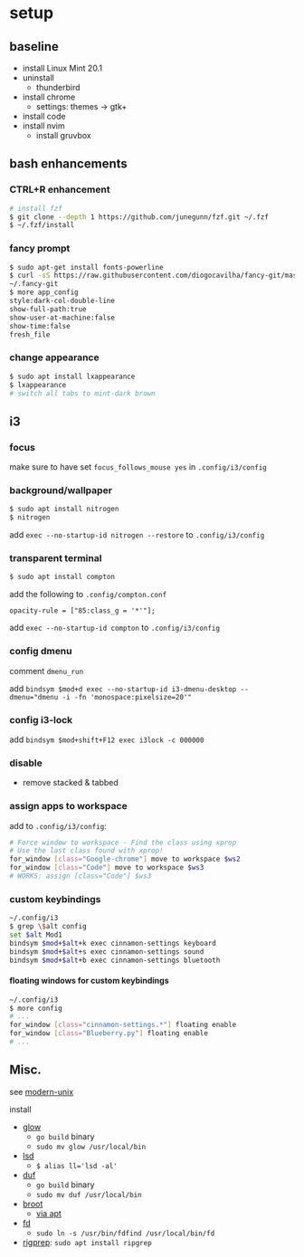 # setup

## baseline

- install Linux Mint 20.1
- uninstall 
  - thunderbird
- install chrome
  - settings: themes -> gtk+
- install code
- install nvim
  - install gruvbox

## bash enhancements

### CTRL+R enhancement

```bash
# install fzf
$ git clone --depth 1 https://github.com/junegunn/fzf.git ~/.fzf
$ ~/.fzf/install
```

### fancy prompt

```bash
$ sudo apt-get install fonts-powerline
$ curl -sS https://raw.githubusercontent.com/diogocavilha/fancy-git/master/install.sh | sh
~/.fancy-git
$ more app_config
style:dark-col-double-line
show-full-path:true
show-user-at-machine:false
show-time:false
fresh_file
```

### change appearance

```bash
$ sudo apt install lxappearance
$ lxappearance
# switch all tabs to mint-dark brown
```

## i3

### focus

make sure to have set `focus_follows_mouse yes` in `.config/i3/config`

### background/wallpaper

```bash
$ sudo apt install nitrogen
$ nitrogen
```

add `exec --no-startup-id nitrogen --restore` to `.config/i3/config`

### transparent terminal

```bash
$ sudo apt install compton
```

add the following to `.config/compton.conf`

`opacity-rule = ["85:class_g = '*'"];`

add `exec --no-startup-id compton` to `.config/i3/config`

### config dmenu

comment `dmenu_run`

add `bindsym $mod+d exec --no-startup-id i3-dmenu-desktop --dmenu="dmenu -i -fn 'monospace:pixelsize=20'"`

### config i3-lock

add `bindsym $mod+shift+F12 exec i3lock -c 000000`

### disable

- remove stacked & tabbed

### assign apps to workspace

add to `.config/i3/config`:

```bash
# Force window to workspace - Find the class using xprop
# Use the last class found with xprop!
for_window [class="Google-chrome"] move to workspace $ws2
for_window [class="Code"] move to workspace $ws3
# WORKS: assign [class="Code"] $ws3
```

### custom keybindings

```bash
~/.config/i3 
$ grep \$alt config
set $alt Mod1
bindsym $mod+$alt+k exec cinnamon-settings keyboard
bindsym $mod+$alt+s exec cinnamon-settings sound
bindsym $mod+$alt+b exec cinnamon-settings bluetooth
```

#### floating windows for custom keybindings

```bash
~/.config/i3 
$ more config
# ...
for_window [class="cinnamon-settings.*"] floating enable
for_window [class="Blueberry.py"] floating enable
# ...
```

## Misc.

see [modern-unix](https://github.com/ibraheemdev/modern-unix)

install
- [glow](https://github.com/charmbracelet/glow)
	- `go build` binary
 	- `sudo mv glow /usr/local/bin`
- [lsd](https://github.com/Peltoche/lsd#installation)
	- `$ alias ll='lsd -al'`
- [duf](https://github.com/muesli/duf)
	- `go build` binary
 	- `sudo mv duf /usr/local/bin`
- [broot](https://github.com/Canop/broot)
    - [via apt](https://packages.azlux.fr/)
- [fd](https://github.com/sharkdp/fd)
    - `sudo ln -s /usr/bin/fdfind /usr/local/bin/fd`
- [rigprep](https://github.com/BurntSushi/ripgrep): `sudo apt install ripgrep`